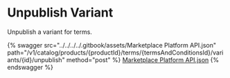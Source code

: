 # Unpublish Variant

Unpublish a variant for terms.

{% swagger src="../../../../.gitbook/assets/Marketplace Platform API.json" path="/v1/catalog/products/{productId}/terms/{termsAndConditionsId}/variants/{id}/unpublish" method="post" %}
[Marketplace Platform API.json](<../../../../.gitbook/assets/Marketplace Platform API.json>)
{% endswagger %}

